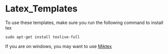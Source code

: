 # Latex_Templates

To use these templates, make sure you run the following command to install tex

```
sudo apt-get install texlive-full  
```

If you are on windows, you may want to use [Miktex](https://miktex.org/download)

